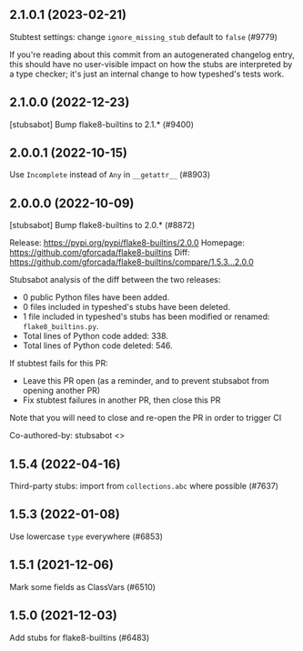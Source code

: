 ## 2.1.0.1 (2023-02-21)

Stubtest settings: change `ignore_missing_stub` default to `false` (#9779)

If you're reading about this commit from an autogenerated changelog entry, this should have no user-visible impact on how the stubs are interpreted by a type checker; it's just an internal change to how typeshed's tests work.

## 2.1.0.0 (2022-12-23)

[stubsabot] Bump flake8-builtins to 2.1.* (#9400)

## 2.0.0.1 (2022-10-15)

Use `Incomplete` instead of `Any` in `__getattr__` (#8903)

## 2.0.0.0 (2022-10-09)

[stubsabot] Bump flake8-builtins to 2.0.* (#8872)

Release: https://pypi.org/pypi/flake8-builtins/2.0.0
Homepage: https://github.com/gforcada/flake8-builtins
Diff: https://github.com/gforcada/flake8-builtins/compare/1.5.3...2.0.0

Stubsabot analysis of the diff between the two releases:
 - 0 public Python files have been added.
 - 0 files included in typeshed's stubs have been deleted.
 - 1 file included in typeshed's stubs has been modified or renamed: `flake8_builtins.py`.
 - Total lines of Python code added: 338.
 - Total lines of Python code deleted: 546.

If stubtest fails for this PR:
- Leave this PR open (as a reminder, and to prevent stubsabot from opening another PR)
- Fix stubtest failures in another PR, then close this PR

Note that you will need to close and re-open the PR in order to trigger CI

Co-authored-by: stubsabot <>

## 1.5.4 (2022-04-16)

Third-party stubs: import from `collections.abc` where possible (#7637)

## 1.5.3 (2022-01-08)

Use lowercase `type` everywhere (#6853)

## 1.5.1 (2021-12-06)

Mark some fields as ClassVars (#6510)

## 1.5.0 (2021-12-03)

Add stubs for flake8-builtins (#6483)

